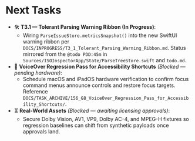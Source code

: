 # Next Tasks

- 🛠️ **T3.1 — Tolerant Parsing Warning Ribbon (In Progress)**:
  - Wiring `ParseIssueStore.metricsSnapshot()` into the new SwiftUI warning ribbon per `DOCS/INPROGRESS/T3_1_Tolerant_Parsing_Warning_Ribbon.md`. Status mirrored from the `@todo PDD:45m` in `Sources/ISOInspectorApp/State/ParseTreeStore.swift` and `todo.md`.
- 🚧 **VoiceOver Regression Pass for Accessibility Shortcuts** _(Blocked — pending hardware)_:
  - Schedule macOS and iPadOS hardware verification to confirm focus command menus announce controls and restore focus targets. Reference `DOCS/TASK_ARCHIVE/156_G8_VoiceOver_Regression_Pass_for_Accessibility_Shortcuts/`.
- ⏳ **Real-World Assets** _(Blocked — awaiting licensing approvals)_:
  - Secure Dolby Vision, AV1, VP9, Dolby AC-4, and MPEG-H fixtures so regression baselines can shift from synthetic payloads once approvals land.
